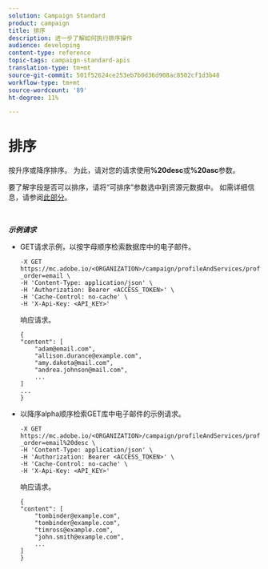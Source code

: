 ```yaml
---
solution: Campaign Standard
product: campaign
title: 排序
description: 进一步了解如何执行排序操作
audience: developing
content-type: reference
topic-tags: campaign-standard-apis
translation-type: tm+mt
source-git-commit: 501f52624ce253eb7b0d36d908ac8502cf1d3b48
workflow-type: tm+mt
source-wordcount: '89'
ht-degree: 11%

---
```



# 排序

按升序或降序排序。 为此，请对您的请求使用&#x200B;**%20desc**&#x200B;或&#x200B;**%20asc**&#x200B;参数。

要了解字段是否可以排序，请将“可排序”参数选中到资源元数据中。 如需详细信息，请参阅[此部分](../../api/using/metadata-mechanism.md)。

<br/>

***示例请求***

* GET请求示例，以按字母顺序检索数据库中的电子邮件。

   ```
   -X GET https://mc.adobe.io/<ORGANIZATION>/campaign/profileAndServices/profile/email/email?_order=email \
   -H 'Content-Type: application/json' \
   -H 'Authorization: Bearer <ACCESS_TOKEN>' \
   -H 'Cache-Control: no-cache' \
   -H 'X-Api-Key: <API_KEY>'
   ```

   响应请求。

   ```
   {
   "content": [
       "adam@email.com",
       "allison.durance@example.com",
       "amy.dakota@mail.com",
       "andrea.johnson@mail.com",
       ...
   ]
   ...
   }
   ```

* 以降序alpha顺序检索GET库中电子邮件的示例请求。

   ```
   -X GET https://mc.adobe.io/<ORGANIZATION>/campaign/profileAndServices/profile/email?_order=email%20desc \
   -H 'Content-Type: application/json' \
   -H 'Authorization: Bearer <ACCESS_TOKEN>' \
   -H 'Cache-Control: no-cache' \
   -H 'X-Api-Key: <API_KEY>'
   ```

   响应请求。

   ```
   {
   "content": [
       "tombinder@example.com",
       "tombinder@example.com",
       "timross@example.com",
       "john.smith@example.com",
       ...
   ]
   }
   ```
